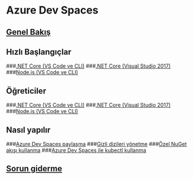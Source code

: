 # Azure Dev Spaces
## [Genel Bakış](azure-dev-spaces.md)

## Hızlı Başlangıçlar
###[.NET Core (VS Code ve CLI)](quickstart-netcore.md)
###[.NET Core (Visual Studio 2017)](quickstart-netcore-visualstudio.md)
###[Node.js (VS Code ve CLI)](quickstart-nodejs.md)

## Öğreticiler
###[.NET Core (VS Code ve CLI)](get-started-netcore.md)
###[.NET Core (Visual Studio 2017)](get-started-netcore-visualstudio.md)
###[Node.js (VS Code ve CLI)](get-started-nodejs.md)

## Nasıl yapılır
###[Azure Dev Spaces paylaşma](how-to/share-dev-spaces.md)
###[Gizli dizileri yönetme](how-to/manage-secrets.md)
###[Özel NuGet akışı kullanma](how-to/use-custom-nuget-feed.md)
###[Azure Dev Spaces ile kubectl kullanma](how-to/use-kubectl-with-azure-dev-spaces.md)

## [Sorun giderme](troubleshooting.md)



